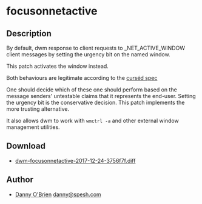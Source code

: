 # focusonnetactive

## Description

By default, dwm response to client requests to _NET_ACTIVE_WINDOW client
messages by setting the urgency bit on the named window.

This patch activates the window instead.

Both behaviours are legitimate according to the [curséd spec](https://specifications.freedesktop.org/wm-spec/wm-spec-latest.html#idm140200472702304)

One should decide which of these one should perform based on the message
senders' untestable claims that it represents the end-user. Setting the
urgency bit is the conservative decision. This patch implements the more
trusting alternative.

It also allows dwm to work with `wmctrl -a` and other external window
management utilities.

## Download

 * [dwm-focusonnetactive-2017-12-24-3756f7f.diff](dwm-focusonnetactive-2017-12-24-3756f7f.diff)

## Author

 * [Danny O'Brien](http://www.spesh.com/danny/) <danny@spesh.com>
